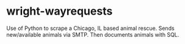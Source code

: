 # wright-wayrequests
Use of Python to scrape a Chicago, IL based animal rescue. Sends new/available animals via SMTP. Then documents animals with SQL.
